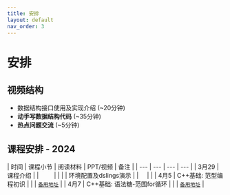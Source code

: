 ```yaml
---
title: 安排
layout: default
nav_order: 3
---
```


# 安排

## 视频结构
- 数据结构接口使用及实现介绍 (~20分钟)
- **动手写数据结构代码** (~35分钟)
- **热点问题交流** (~5分钟)

## 课程安排 - 2024

| 时间 | 课程小节 | 阅读材料 | PPT/视频 | 备注 |
|  ---  |  ---  |  ---  |  ---  |
| 3月29 | 课程介绍      | [<span class="iconfont icon-xiaoshuo-copy"></span>](https://sunrisepeak.github.io/d2ds/Instroduction.html) | [<span class="iconfont icon-KeynoteOutline"></span>](assets/pdfs/d2ds-courses-2024.0.pdf) &nbsp; &nbsp;  [<span class="iconfont icon-bilibili-fill"></span>](https://www.bilibili.com/video/BV1d1421S76M?p=1) &nbsp; &nbsp;  [<span class="iconfont icon-youtube"></span>](https://www.youtube.com/watch?v=sxp3gRmFCz0&list=PL7uow6t1QjF1MtrsJdhkJXsCKwwnVZApH&index=1&t=300s) | |
|       | 环境配置及dslings演示 |  | [<span class="iconfont icon-bilibili-fill"></span>](https://www.bilibili.com/video/BV1d1421S76M?p=2) &nbsp; &nbsp;  [<span class="iconfont icon-youtube"></span>](https://youtu.be/sxp3gRmFCz0?si=uroSn7yG645rqWJC&t=536)| |
| 4月5  |   C++基础: 范型编程初识     | [<span class="iconfont icon-xiaoshuo-copy"></span>](https://sunrisepeak.github.io/d2ds/other/1_cpp_base.template.html) | | [<span class="iconfont icon-xiaoshuo-copy"></span> `备用地址`](https://zhuanlan.zhihu.com/p/690735542) |
| 4月7  |   C++基础: 语法糖-范围for循环     | [<span class="iconfont icon-xiaoshuo-copy"></span>](https://sunrisepeak.github.io/d2ds/other/2_cpp_base.rangefor.html) | | [<span class="iconfont icon-xiaoshuo-copy"></span> `备用地址`]() |